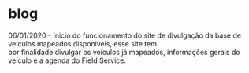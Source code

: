 # blog
06/01/2020 - Inicio do funcionamento do site de divulgação da base de veículos mapeados disponiveis, esse site tem <br> por finalidade divulgar os veiculos já mapeados, informações gerais do veículo e a agenda do Field Service.</p>
